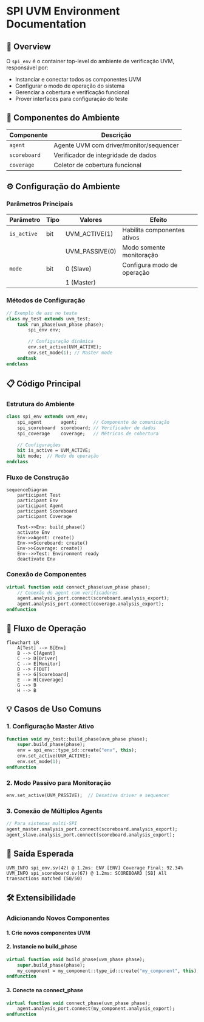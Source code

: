 # SPI UVM Environment Documentation

## 📌 Overview
O `spi_env` é o container top-level do ambiente de verificação UVM, responsável por:
- Instanciar e conectar todos os componentes UVM
- Configurar o modo de operação do sistema
- Gerenciar a cobertura e verificação funcional
- Prover interfaces para configuração do teste

## 🧩 Componentes do Ambiente
| Componente     | Descrição                                  |
|----------------|--------------------------------------------|
| `agent`        | Agente UVM com driver/monitor/sequencer    |
| `scoreboard`   | Verificador de integridade de dados        |
| `coverage`     | Coletor de cobertura funcional            |

## ⚙️ Configuração do Ambiente
### Parâmetros Principais
| Parâmetro    | Tipo | Valores         | Efeito                          |
|-------------|------|-----------------|---------------------------------|
| `is_active` | bit  | UVM_ACTIVE(1)   | Habilita componentes ativos     |
|             |      | UVM_PASSIVE(0)  | Modo somente monitoração        |
| `mode`      | bit  | 0 (Slave)       | Configura modo de operação      |
|             |      | 1 (Master)      |                                 |

### Métodos de Configuração
```systemverilog
// Exemplo de uso no teste
class my_test extends uvm_test;
    task run_phase(uvm_phase phase);
        spi_env env;
        
        // Configuração dinâmica
        env.set_active(UVM_ACTIVE);
        env.set_mode(1); // Master mode
    endtask
endclass
```
## 📋 Código Principal
### Estrutura do Ambiente
```systemverilog
class spi_env extends uvm_env;
    spi_agent       agent;      // Componente de comunicação
    spi_scoreboard  scoreboard; // Verificador de dados
    spi_coverage    coverage;   // Métricas de cobertura
    
    // Configurações
    bit is_active = UVM_ACTIVE;
    bit mode;  // Modo de operação
endclass
```
### Fluxo de Construção
```mermaid
sequenceDiagram
    participant Test
    participant Env
    participant Agent
    participant Scoreboard
    participant Coverage

    Test->>Env: build_phase()
    activate Env
    Env->>Agent: create()
    Env->>Scoreboard: create()
    Env->>Coverage: create()
    Env-->>Test: Environment ready
    deactivate Env
```
### Conexão de Componentes
```systemverilog
virtual function void connect_phase(uvm_phase phase);
    // Conexão do agent com verificadores
    agent.analysis_port.connect(scoreboard.analysis_export);
    agent.analysis_port.connect(coverage.analysis_export);
endfunction
```
## 🔄 Fluxo de Operação
```mermaid
flowchart LR
    A[Test] --> B[Env]
    B --> C[Agent]
    C --> D[Driver]
    C --> E[Monitor]
    D --> F[DUT]
    E --> G[Scoreboard]
    E --> H[Coverage]
    G --> B
    H --> B
```
## 💡 Casos de Uso Comuns
### 1. Configuração Master Ativo
```systemverilog
function void my_test::build_phase(uvm_phase phase);
    super.build_phase(phase);
    env = spi_env::type_id::create("env", this);
    env.set_active(UVM_ACTIVE);
    env.set_mode(1);
endfunction
```
### 2. Modo Passivo para Monitoração
```systemverilog
env.set_active(UVM_PASSIVE);  // Desativa driver e sequencer
```
### 3. Conexão de Múltiplos Agents
```systemverilog
// Para sistemas multi-SPI
agent_master.analysis_port.connect(scoreboard.analysis_export);
agent_slave.analysis_port.connect(scoreboard.analysis_export);
```
## 🚦 Saída Esperada
```log
UVM_INFO spi_env.sv(42) @ 1.2ms: ENV [ENV] Coverage Final: 92.34%
UVM_INFO spi_scoreboard.sv(67) @ 1.2ms: SCOREBOARD [SB] All transactions matched (50/50)
```
## 🛠 Extensibilidade
### Adicionando Novos Componentes
#### 1. Crie novos componentes UVM
#### 2. Instancie no build_phase
```systemverilog
virtual function void build_phase(uvm_phase phase);
    super.build_phase(phase);
    my_component = my_component::type_id::create("my_component", this);
endfunction
```
#### 3. Conecte na connect_phase
```systemverilog
virtual function void connect_phase(uvm_phase phase);
    agent.analysis_port.connect(my_component.analysis_export);
endfunction
```
